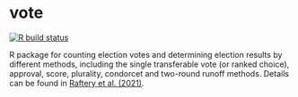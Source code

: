 # vote

[![R build status](https://github.com/hanase/vote/workflows/R-CMD-check/badge.svg?branch=cran)](https://github.com/hanase/vote/actions?workflow=R-CMD-check)

R package for counting election votes and determining election results by different methods, including the single transferable vote (or ranked choice), approval, score, plurality, condorcet and two-round runoff methods. Details can be found in [Raftery et al. (2021)](https://journal.r-project.org/archive/2021/RJ-2021-086/index.html).


